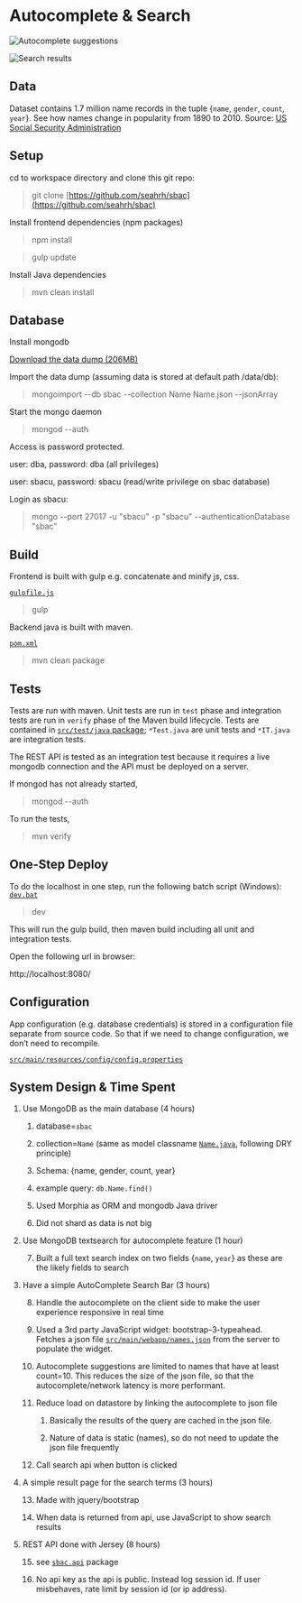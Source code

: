 # Autocomplete & Search

![Autocomplete suggestions](https://drive.google.com/open?id=0B7gBv2Jut0VxdGg3U0ZGcTZTQXc)

![Search results](https://drive.google.com/open?id=0B7gBv2Jut0VxVElINFNnU29FZms)

## Data

Dataset contains 1.7 million name records in the tuple {`name`, `gender`, `count`, `year`}. See how names change in popularity from 1890 to 2010. Source: [US Social Security Administration](https://www.data.gov/) 

## Setup

cd to workspace directory and clone this git repo:

> git clone [https://github.com/seahrh/sbac](https://github.com/seahrh/sbac)

Install frontend dependencies (npm packages)

> npm install

> gulp update

Install Java dependencies

> mvn clean install

## Database

Install mongodb 

[Download the data dump (206MB)](https://drive.google.com/open?id=0B7gBv2Jut0VxT29uQ0RLb2duNkU)

Import the data dump (assuming data is stored at default path /data/db):

> mongoimport --db sbac --collection Name Name.json --jsonArray

Start the mongo daemon

> mongod --auth

Access is password protected.

user: dba, password: dba (all privileges)

user: sbacu, password: sbacu (read/write privilege on sbac database)

Login as sbacu:

> mongo --port 27017 -u "sbacu" -p "sbacu" --authenticationDatabase "sbac"

## Build

Frontend is built with gulp e.g. concatenate and minify js, css.

[`gulpfile.js`](gulpfile.js)

> gulp 

Backend java is built with maven.

[`pom.xml`](pom.xml)

> mvn clean package

## Tests

Tests are run with maven. Unit tests are run in `test` phase and integration tests are run in `verify` phase of the Maven build lifecycle. Tests are contained in [`src/test/java` package](src/test/java/sbac); `*Test.java` are unit tests and `*IT.java` are integration tests. 

The REST API is tested as an integration test because it requires a live mongodb connection and the API must be deployed on a server.

If mongod has not already started, 

> mongod --auth

To run the tests,

> mvn verify

## One-Step Deploy

To do the localhost in one step, run the following batch script (Windows): [`dev.bat`](dev.bat)

> dev

This will run the gulp build, then maven build including all unit and integration tests.

Open the following url in browser:

http://localhost:8080/

## Configuration

App configuration (e.g. database credentials) is stored in a configuration file separate from source code. So that if we need to change configuration, we don’t need to recompile.

[`src/main/resources/config/config.properties`](src/main/resources/config/config.properties)

## System Design & Time Spent

1. Use MongoDB as the main database (4 hours)

    1. database=`sbac`

    2. collection=`Name` (same as model classname [`Name.java`](src/main/java/sbac/model/Name.java), following DRY principle)

    3. Schema: {name, gender, count, year}

    4. example query: `db.Name.find()`

    5. Used Morphia as ORM and mongodb Java driver

    6. Did not shard as data is not big

2. Use MongoDB textsearch for autocomplete feature (1 hour)

    7. Built a full text search index on two fields {`name`, `year`} as these are the likely fields to search

3. Have a simple AutoComplete Search Bar (3 hours) 

    8. Handle the autocomplete on the client side to make the user experience responsive in real time

    9. Used a 3rd party JavaScript widget: bootstrap-3-typeahead. Fetches a json file [`src/main/webapp/names.json`](src/main/webapp/names.json) from the server to populate the widget.

    10. Autocomplete suggestions are limited to names that have at least count=10. This reduces the size of the json file, so that the autocomplete/network latency is more performant.

    11. Reduce load on datastore by linking the autocomplete to json file

        1. Basically the results of the query are cached in the json file. 

        2. Nature of data is static (names), so do not need to update the json file frequently

    12. Call search api when button is clicked

4. A simple result page for the search terms (3 hours)

    13. Made with jquery/bootstrap

    14. When data is returned from api, use JavaScript to show search results

5. REST API done with Jersey (8 hours)

    15. see [`sbac.api`](src/main/java/sbac/api) package

    16. No api key as the api is public. Instead log session id. If user misbehaves, rate limit by session id (or ip address).

